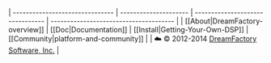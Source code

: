 | ------------------------------- | --------------------- | -------------------------------- | -------------------------------------- |
| [[About|DreamFactory-overview]] | [[Doc|Documentation]] | [[Install|Getting-Your-Own-DSP]] | [[Community|platform-and-community]] |
| :cloud: &copy; 2012-2014 [DreamFactory Software, Inc.][dfcom] |

[dfcom]: https://www.dreamfactory.com/  "DreamFactory.com"